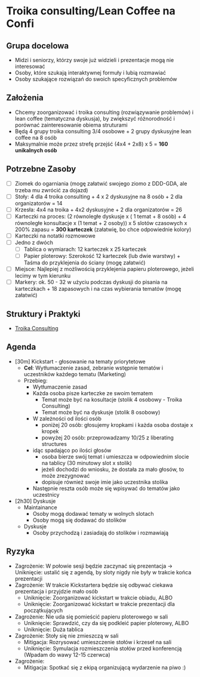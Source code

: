 # Troika consulting/Lean Coffee na Confi

## Grupa docelowa

- Midzi i seniorzy, którzy swoje już widzieli i prezentacje mogą nie interesować
- Osoby, które szukają interaktywnej formuły i lubią rozmawiać
- Osoby szukające rozwiązań do swoich specyficznych problemów

## Założenia

- Chcemy zoorganizować i troika consulting (rozwiązywanie problemów) i lean coffee (tematyczna dyskusja), by zwiększyć różnorodność i porównać zainteresowanie obiema struturami
- Będą 4 grupy troika consulting 3/4 osobowe + 2 grupy dyskusyjne lean coffee na 8 osób
- Maksymalnie może przez strefę przejść (4x4 + 2x8) x 5 = **160 unikalnych osób**

## Potrzebne Zasoby

- [ ] Ziomek do ogarniania (mogę załatwić swojego ziomo z DDD-GDA, ale trzeba mu zwrócić za dojazd)
- [ ] Stoły: 4 dla 4 troika consulting + 4 x 2 dyskusyjne na 8 osób + 2 dla organizatorów = 14
- [ ] Krzesła: 4x4 na troika + 4x2 dyskusyjne + 2 dla organizatorów = 26
- [ ] Karteczki na proces: (2 równoległe dyskusje x ( 1 temat + 8 osób) + 4 równoległe konsultacje x (1 temat + 2 osoby)) x 5 slotów czasowych x 200% zapasu = **300 karteczek** (załatwię, bo chce odpowiednie kolory)
- [ ] Karteczki na notatki rozmowowe
- [ ] Jedno z dwóch
    - [ ] Tablica o wymiarach: 12 karteczek x 25 karteczek
    - [ ] Papier ploterowy: Szerokość 12 karteczek (lub dwie warstwy) + Taśma do przyklejenia do ściany (mogę załatwić)
- [ ] Miejsce: Najlepiej z możliwością przyklejenia papieru ploterowego, jeżeli lecimy w tym kierunku
- [ ] Markery: ok. 50  - 32 w użyciu podczas dyskusji do pisania na karteczkach + 18 zapasowych i na czas wybierania tematów (mogę załatwić)

## Struktury i Praktyki

- [Troika Consulting]()


## Agenda

- [30m] Kickstart - głosowanie na tematy priorytetowe
    - **Cel**: Wytłumaczenie zasad, zebranie wstępnie tematów i uczestników każdego tematu (Marketing)
    - Przebieg:
        - Wytłumaczenie zasad
        - Każda osoba pisze karteczke ze swoim tematem
            - Temat może być na kosultacje (stolik 4 osobowy - Troika Consulting)
            - Temat może być na dyskusje (stolik 8 osobowy)
        - W zależności od ilości osób
            - poniżej 20 osób: głosujemy kropkami i każda osoba dostaje x kropek
            - powyżej 20 osób: przeprowadzamy 10/25 z liberating structures
        - idąc spadająco po ilości głosów
            - osoba bierze swój temat i umieszcza w odpowiednim slocie na tablicy (30 minutowy slot x stolik)
            - jeżeli dochodzi do wniosku, że dostała za mało głosów, to może zrezygnować
            - dopisuje również swoje imie jako uczestnika stolika
        - Następnie reszta osób może się wpisywać do tematów jako uczestnicy
- [2h30] Dyskusje
    - Maintainance
        - Osoby mogą dodawać tematy w wolnych slotach
        - Osoby mogą się dodawać do stolików
    - Dyskusje
        - Osoby przychodzą i zasiadają do stolików i rozmawiają

## Ryzyka

- Zagrożenie: W połowie sesji będzie zaczynać się prezentacja -> Uniknięcie: ustalić się z agendą, by sloty nigdy nie były w trakcie końca prezentacji
- Zagrożenie: W trakcie Kickstartera będzie się odbywać ciekawa prezentacja i przyjdzie mało osób 
    - Uniknięcie: Zoorganizować kickstart w trakcie obiadu, ALBO
    - Uniknięcie: Zoorganizować kickstart w trakcie prezentacji dla początkujących
- Zagrożenie: Nie uda się pomieścić papieru ploterowego w sali
    - Uniknięcie: Sprawdzić, czy da się podkleić papier ploterowy, ALBO
    - Uniknięcie: Duża tablica
- Zagrożenie: Stoły się nie zmieszczą w sali
    - Mitigacja: Rozrysować umieszczenie stołów i krzeseł na sali
    - Uniknięcie: Symulacja rozmieszczenia stołów przed konferencją (Wpadam do wawy 12-15 czerwca)
- Zagrożenie: 
    - Mitigacja: Spotkać się z ekipą organizującą wydarzenie na piwo :)
